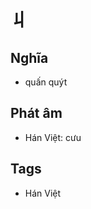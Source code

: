 # 丩

## Nghĩa
* quấn quýt

## Phát âm
* Hán Việt: cưu

## Tags
* Hán Việt

<script>window.HANZI_FIELD='丩';</script>
